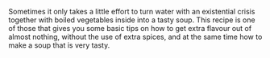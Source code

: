 Sometimes it only takes a little effort to turn water with an existential crisis together with boiled vegetables inside into a tasty soup. This recipe is one of those that gives you some basic tips on how to get extra flavour out of almost nothing, without the use of extra spices, and at the same time how to make a soup that is very tasty.